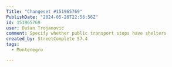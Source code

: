 ```yaml
---
Title: "Changeset #151965769"
PublishDate: "2024-05-28T22:56:56Z"
id: 151965769
user: Dušan Trojanović
comment: Specify whether public transport stops have shelters
created_by: StreetComplete 57.4
tags:
  - Montenegro

---
```

